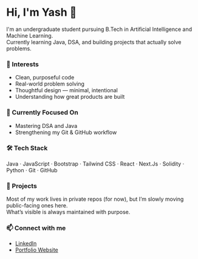 # Hi, I'm Yash 👋

I'm an undergraduate student pursuing B.Tech in Artificial Intelligence and Machine Learning.  
Currently learning Java, DSA, and building projects that actually solve problems.

### 🌱 Interests

- Clean, purposeful code
- Real-world problem solving
- Thoughtful design — minimal, intentional
- Understanding how great products are built

### 🧠 Currently Focused On

- Mastering DSA and Java
- Strengthening my Git & GitHub workflow

### 🛠 Tech Stack

Java · JavaScript · Bootstrap · Tailwind CSS · React · Next.Js · Solidity · Python · Git · GitHub

### 📁 Projects

Most of my work lives in private repos (for now), but I’m slowly moving public-facing ones here.  
What’s visible is always maintained with purpose.

### 📫 Connect with me

- [LinkedIn](https://www.linkedin.com/in/yashgoel04)
- [Portfolio Website](https://yashgoel.me)
